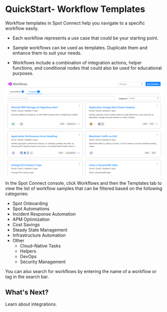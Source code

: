 # QuickStart- Workflow Templates

Workflow templates in Spot Connect help you navigate to a specific workflow easily.

* Each workflow represents a use case that could be your starting point.

* Sample workflows can be used as templates. Duplicate them and enhance them to suit your needs.

* Workflows include a combination of integration actions, helper functions, and conditional nodes that could also be used for educational purposes.

<img src="/spot-connect/_media/workflow-templates.png" />

In the Spot Connect console, click Workflows and then the Templates tab to view the list of workflow samples that can be filtered based on the following categories:

* Spot Onboarding
* Spot Automations
* Incident Response Automation
* APM Optimization
* Cost Savings
* Steady State Management
* Infrastructure Automation
* Other
  - Cloud-Native Tasks
  - Helpers
  - DevOps
  - Security Management

You can also search for workflows by entering the name of a workflow or tag in the search bar.

## What's Next?

Learn about integrations.
